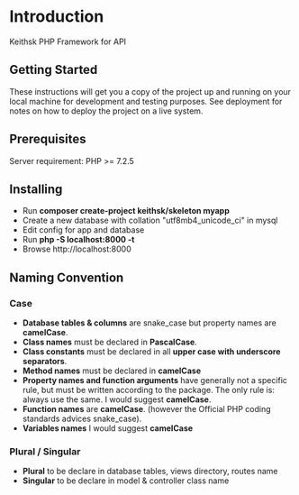# Introduction

Keithsk PHP Framework for API


## Getting Started

These instructions will get you a copy of the project up and running on your local machine for development and testing purposes. See deployment for notes on how to deploy the project on a live system.


## Prerequisites

Server requirement: 
PHP >= 7.2.5


## Installing

* Run **composer create-project keithsk/skeleton myapp**
* Create a new database with collation "utf8mb4_unicode_ci" in mysql
* Edit config for app and database
* Run **php -S localhost:8000 -t**
* Browse http://localhost:8000


## Naming Convention

### Case

* **Database tables & columns** are snake_case but property names are **camelCase**.
* **Class names** must be declared in **PascalCase**.
* **Class constants** must be declared in all **upper case with underscore separators**.
* **Method names** must be declared in **camelCase**
* **Property names and function arguments** have generally not a specific rule, but must be written according to the package. The only rule is: always use the same. I would suggest **camelCase**.
* **Function names** are **camelCase**. (however the Official PHP coding standards advices snake_case).
* **Variables names** I would suggest **camelCase**

### Plural / Singular

* **Plural** to be declare in database tables, views directory, routes name
* **Singular** to be declare in model & controller class name
